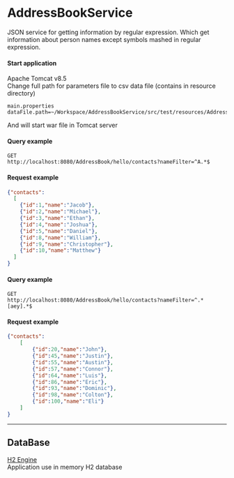 # AddressBookService

JSON service for getting information by regular expression.
Which get information about person names except symbols mashed in regular expression.

#### Start application

Apache Tomcat v8.5<br>
Change full path for parameters file to csv data file (contains in resource directory)

```text
main.properties
dataFile.path=~/Workspace/AddressBookService/src/test/resources/AddressNameTest.csv
```
And will start war file in Tomcat server

#### Query example

```text
GET
http://localhost:8080/AddressBook/hello/contacts?nameFilter=^A.*$
```

#### Request example

```json
{"contacts":
  [
    {"id":1,"name":"Jacob"},
    {"id":2,"name":"Michael"},
    {"id":3,"name":"Ethan"},
    {"id":4,"name":"Joshua"},
    {"id":5,"name":"Daniel"},
    {"id":8,"name":"William"},
    {"id":9,"name":"Christopher"},
    {"id":10,"name":"Matthew"}
  ]
}
```
#### Query example

```text
GET
http://localhost:8080/AddressBook/hello/contacts?nameFilter=^.*[aey].*$
```
#### Request example

```json
{"contacts":
    [
        {"id":20,"name":"John"},
        {"id":45,"name":"Justin"},
        {"id":55,"name":"Austin"},
        {"id":57,"name":"Connor"},
        {"id":64,"name":"Luis"},
        {"id":86,"name":"Eric"},
        {"id":93,"name":"Dominic"},
        {"id":98,"name":"Colton"},
        {"id":100,"name":"Eli"}
    ]
}
```
---

## DataBase

[H2 Engine](https://www.h2database.com/html/main.html) <br>
Application use in memory H2 database